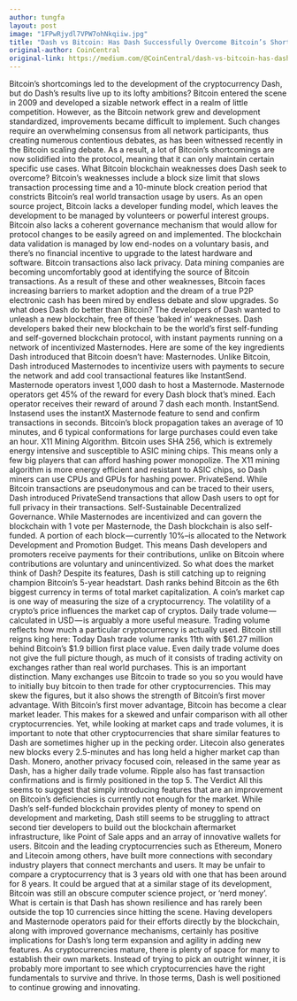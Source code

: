 ```yaml
---
author: tungfa
layout: post
image: "1FPwRjydl7VPW7ohNkqiiw.jpg"
title: "Dash vs Bitcoin: Has Dash Successfully Overcome Bitcoin’s Shortcomings"
original-author: CoinCentral
original-link: https://medium.com/@CoinCentral/dash-vs-bitcoin-has-dash-successfully-overcome-bitcoins-shortcomings-88524dd0ec1f
---
```


Bitcoin’s shortcomings led to the development of the cryptocurrency Dash, but do Dash’s results live up to its lofty ambitions?
Bitcoin entered the scene in 2009 and developed a sizable network effect in a realm of little competition. However, as the Bitcoin network grew and development standardized, improvements became difficult to implement. Such changes require an overwhelming consensus from all network participants, thus creating numerous contentious debates, as has been witnessed recently in the Bitcoin scaling debate. As a result, a lot of Bitcoin’s shortcomings are now solidified into the protocol, meaning that it can only maintain certain specific use cases.
What Bitcoin blockchain weaknesses does Dash seek to overcome?
Bitcoin’s weaknesses include a block size limit that slows transaction processing time and a 10-minute block creation period that constricts Bitcoin’s real world transaction usage by users.
As an open source project, Bitcoin lacks a developer funding model, which leaves the development to be managed by volunteers or powerful interest groups. Bitcoin also lacks a coherent governance mechanism that would allow for protocol changes to be easily agreed on and implemented. The blockchain data validation is managed by low end-nodes on a voluntary basis, and there’s no financial incentive to upgrade to the latest hardware and software.
Bitcoin transactions also lack privacy. Data mining companies are becoming uncomfortably good at identifying the source of Bitcoin transactions.
As a result of these and other weaknesses, Bitcoin faces increasing barriers to market adoption and the dream of a true P2P electronic cash has been mired by endless debate and slow upgrades.
So what does Dash do better than Bitcoin?
The developers of Dash wanted to unleash a new blockchain, free of these ‘baked in’ weaknesses. Dash developers baked their new blockchain to be the world’s first self-funding and self-governed blockchain protocol, with instant payments running on a network of incentivized Masternodes. Here are some of the key ingredients Dash introduced that Bitcoin doesn’t have:
Masternodes. Unlike Bitcoin, Dash introduced Masternodes to incentivize users with payments to secure the network and add cool transactional features like InstantSend. Masternode operators invest 1,000 dash to host a Masternode. Masternode operators get 45% of the reward for every Dash block that’s mined. Each operator receives their reward of around 7 dash each month.
InstantSend. Instasend uses the instantX Masternode feature to send and confirm transactions in seconds. Bitcoin’s block propagation takes an average of 10 minutes, and 6 typical conformations for large purchases could even take an hour.
X11 Mining Algorithm. Bitcoin uses SHA 256, which is extremely energy intensive and susceptible to ASIC mining chips. This means only a few big players that can afford hashing power monopolize. The X11 mining algorithm is more energy efficient and resistant to ASIC chips, so Dash miners can use CPUs and GPUs for hashing power.
PrivateSend. While Bitcoin transactions are pseudonymous and can be traced to their users, Dash introduced PrivateSend transactions that allow Dash users to opt for full privacy in their transactions.
Self-Sustainable Decentralized Governance. While Masternodes are incentivized and can govern the blockchain with 1 vote per Masternode, the Dash blockchain is also self-funded. A portion of each block — currently 10%–is allocated to the Network Development and Promotion Budget. This means Dash developers and promoters receive payments for their contributions, unlike on Bitcoin where contributions are voluntary and unincentivized.
So what does the market think of Dash?
Despite its features, Dash is still catching up to reigning champion Bitcoin’s 5-year headstart. Dash ranks behind Bitcoin as the 6th biggest currency in terms of total market capitalization.
A coin’s market cap is one way of measuring the size of a cryptocurrency. The volatility of a crypto’s price influences the market cap of cryptos. Daily trade volume — calculated in USD — is arguably a more useful measure. Trading volume reflects how much a particular cryptocurrency is actually used. Bitcoin still reigns king here: Today Dash trade volume ranks 11th with $61.27 million behind Bitcoin’s $1.9 billion first place value.
Even daily trade volume does not give the full picture though, as much of it consists of trading activity on exchanges rather than real world purchases. This is an important distinction. Many exchanges use Bitcoin to trade so you so you would have to initially buy bitcoin to then trade for other cryptocurrencies. This may skew the figures, but it also shows the strength of Bitcoin’s first mover advantage.
With Bitcoin’s first mover advantage, Bitcoin has become a clear market leader. This makes for a skewed and unfair comparison with all other cryptocurrencies. Yet, while looking at market caps and trade volumes, it is important to note that other cryptocurrencies that share similar features to Dash are sometimes higher up in the pecking order. Litecoin also generates new blocks every 2.5-minutes and has long held a higher market cap than Dash. Monero, another privacy focused coin, released in the same year as Dash, has a higher daily trade volume. Ripple also has fast transaction confirmations and is firmly positioned in the top 5.
The Verdict
All this seems to suggest that simply introducing features that are an improvement on Bitcoin’s deficiencies is currently not enough for the market. While Dash’s self-funded blockchain provides plenty of money to spend on development and marketing, Dash still seems to be struggling to attract second tier developers to build out the blockchain aftermarket infrastructure, like Point of Sale apps and an array of innovative wallets for users. Bitcoin and the leading cryptocurrencies such as Ethereum, Monero and Litecoin among others, have built more connections with secondary industry players that connect merchants and users.
It may be unfair to compare a cryptocurrency that is 3 years old with one that has been around for 8 years. It could be argued that at a similar stage of its development, Bitcoin was still an obscure computer science project, or ‘nerd money’. What is certain is that Dash has shown resilience and has rarely been outside the top 10 currencies since hitting the scene. Having developers and Masternode operators paid for their efforts directly by the blockchain, along with improved governance mechanisms, certainly has positive implications for Dash’s long term expansion and agility in adding new features. As cryptocurrencies mature, there is plenty of space for many to establish their own markets. Instead of trying to pick an outright winner, it is probably more important to see which cryptocurrencies have the right fundamentals to survive and thrive. In those terms, Dash is well positioned to continue growing and innovating.

